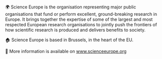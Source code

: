 🌍 Science Europe is the organisation representing major public 
   organisations that fund or perform excellent, ground-breaking 
   research in Europe. It brings together the expertise of some 
   of the largest and most respected European research organisations 
   to jointly push the frontiers of how scientific research is 
   produced and delivers benefits to society. 
   
🏠 Science Europe is based in Brussels, in the heart of the EU.

🔗 More information is available on www.scienceeurope.org
